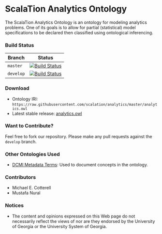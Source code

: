 # ScalaTion Analytics Ontology

The ScalaTion Analytics Ontology is an ontology for modeling analytics
problems. One of its goals is to allow for partial (statistical) model
specifications to be declared then classified using ontological inferencing.

### Build Status

| Branch | Status |
| ------ | ------ |
| ```master ``` | [![Build Status](https://travis-ci.org/scalation/analytics.svg?branch=master)](https://travis-ci.org/scalation/analytics) |
| ```develop``` | [![Build Status](https://travis-ci.org/scalation/analytics.svg?branch=develop)](https://travis-ci.org/scalation/analytics) |

### Download

 * Ontology IRI: ```https://raw.githubusercontent.com/scalation/analytics/master/analytics.owl```
 * Latest stable release: [analytics.owl](https://raw.githubusercontent.com/scalation/analytics/master/analytics.owl)

### Want to Contribute?

Feel free to fork our repository. Please make any pull requests against
the ```develop``` branch. 

### Other Ontologies Used

 * [DCMI Metadata Terms](http://dublincore.org/documents/dcmi-terms/): Used to
   document concepts in the ontology.

### Contributors

 * Michael E. Cotterell
 * Mustafa Nural

### Notices

 * The content and opinions expressed on this Web page do not necessarily
   reflect the views of nor are they endorsed by the University of Georgia or
   the University System of Georgia.
   